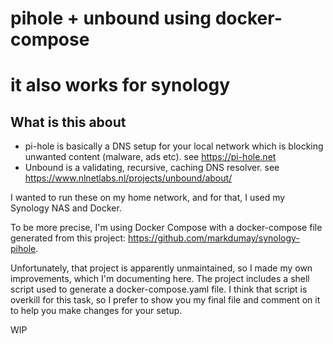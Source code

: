 # pihole + unbound using docker-compose
# it also works for synology

## What is this about

- pi-hole is basically a DNS setup for your local network which is blocking unwanted content (malware, ads etc). see https://pi-hole.net
- Unbound is a validating, recursive, caching DNS resolver. see https://www.nlnetlabs.nl/projects/unbound/about/

I wanted to run these on my home network, and for that, I used my Synology NAS and Docker.

To be more precise, I'm using Docker Compose with a docker-compose file generated from this project: https://github.com/markdumay/synology-pihole.

Unfortunately, that project is apparently unmaintained, so I made my own improvements, which I'm documenting here. The project includes a shell script used to generate a docker-compose.yaml file. I think that script is overkill for this task, so I prefer to show you my final file and comment on it to help you make changes for your setup.

WIP

